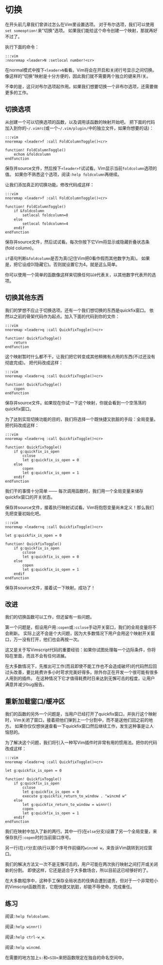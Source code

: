 切换
========

在开头前几章我们曾讲过怎么在Vim里设置选项。
对于布尔选项，我们可以使用`set someoption!`来"切换"选项。
如果我们能给这个命令创建一个映射，那就再好不过了。

执行下面的命令：

    :::vim
    :nnoremap <leader>N :setlocal number!<cr>

在normal模式中按下`<leader>N`看看。Vim将会在开启和关闭行号显示之间切换。
像这样的"切换"映射是十分方便的，因此我们就不需要两个独立的键来开/关。

不幸的是，这只对布尔选项起作用。如果我们想要切换一个非布尔选项，还需要做更多的工作。

切换选项
----------------

从创建一个可以切换选项的函数，以及调用该函数的映射开始吧。
把下面的代码加入到你的`~/.vimrc`(或一个`~/.vim/plugin/`中的独立文件，如果你想要的话)：

    :::vim
    nnoremap <leader>f :call FoldColumnToggle()<cr>

    function! FoldColumnToggle()
        echom &foldcolumn
    endfunction

保存并source文件，然后按下`<leader>f`试试看。Vim显示当前`foldcolumn`选项的值。
如果你不熟悉这个选项，阅读`:help foldcolumn`再继续。

让我们添加真正的切换功能。修改代码成这样：

    :::vim
    nnoremap <leader>f :call FoldColumnToggle()<cr>

    function! FoldColumnToggle()
        if &foldcolumn
            setlocal foldcolumn=0
        else
            setlocal foldcolumn=4
        endif
    endfunction

保存并source文件，然后试试看。每次你按下它Vim将显示或隐藏折叠状态条(fold column)。

`if`语句判断`&foldcolumn`是否为真(记住Vim把0看作假而其他数字为真)。
如果是，把它设成0(隐藏它)。否则就设置它为4。就是这么简单。

你可以使用一个简单的函数像这样来切换任何以`0`代表关，以其他数字代表开的选项。

切换其他东西
---------------------

我们的梦想不应止于切换选项。还有一个我们想切换的东西是quickfix窗口。
依然以之前的骨架代码作为起点。加入下面的代码到你的文件：

    :::vim
    nnoremap <leader>q :call QuickfixToggle()<cr>

    function! QuickfixToggle()
        return
    endfunction

这个映射暂时什么都不干。让我们把它转变成其他稍微有点用的东西(不过还没有彻底完成)。
把代码改成这样：

    :::vim
    nnoremap <leader>q :call QuickfixToggle()<cr>

    function! QuickfixToggle()
        copen
    endfunction

保存并source文件。如果现在你试一下这个映射，你就会看到一个空荡荡的quickfix窗口。

为了达到实现切换功能的目的，我们将选择一个既快捷又肮脏的手段：全局变量。
把代码改成这样：

    :::vim
    nnoremap <leader>q :call QuickfixToggle()<cr>

    function! QuickfixToggle()
        if g:quickfix_is_open
            cclose
            let g:quickfix_is_open = 0
        else
            copen
            let g:quickfix_is_open = 1
        endif
    endfunction

我们干的事情十分简单 —— 每次调用函数时，我们用一个全局变量来储存quickfix窗口的开关状态。

保存并source文件，接着执行映射试试看。Vim将抱怨变量尚未定义！那么我们先把变量初始化吧。

    :::vim
    nnoremap <leader>q :call QuickfixToggle()<cr>

    let g:quickfix_is_open = 0

    function! QuickfixToggle()
        if g:quickfix_is_open
            cclose
            let g:quickfix_is_open = 0
        else
            copen
            let g:quickfix_is_open = 1
        endif
    endfunction

保存并source文件，接着试一下映射。成功了！

改进
------------

我们的切换函数可以工作，但还留有一些问题。

第一个问题是，假设用户用`:copen`或`:cclose`手动开关窗口，我们的全局变量将不会刷新。
实际上这不会是个大问题，因为大多数情况下用户会用这个映射开关窗口，万一没有打开，他们也会再按一次。

这又是关于写Vimscript代码的重要经验：如果你试图处理每一个边际条件，你将陷在里面，而且不会有任何进展。

在大多数情况下，先推出可工作(而且即使不能工作也不会造成破坏)的代码然后回过头改善，要比耗费许多小时苛求完美好得多。除外你正在开发一个很可能有很多人用到的插件。
在这种情况下它才值得耗费时日来达到无懈可击的程度，让用户满意并减少bug报告。

重新加载窗口/缓冲区
-------------------------

我们的函数的另外一个问题是，当用户已经打开了quickfix窗口，并执行这个映射时，Vim关闭了窗口，接着把他们弹到上一个分割中，而不是送他们回之前的地方。
如果你仅仅想快速查看一下quickfix窗口然后继续工作，发生这种事是让人恼怒的。

为了解决这个问题，我们将引入一种写Vim插件时非常有用的惯用法。把你的代码改成这样：

    :::vim
    nnoremap <leader>q :call QuickfixToggle()<cr>

    let g:quickfix_is_open = 0

    function! QuickfixToggle()
        if g:quickfix_is_open
            cclose
            let g:quickfix_is_open = 0
            execute g:quickfix_return_to_window . "wincmd w"
        else
            let g:quickfix_return_to_window = winnr()
            copen
            let g:quickfix_is_open = 1
        endif
    endfunction

我们在映射中加入了新的两行。其中一行(在`else`分支)设置了另一个全局变量，来保存执行`:copen`时的当前窗口序号。

另一行(在`if`分支)执行以那个序号作前缀的`wincmd w`，来告诉Vim跳转到对应窗口。

我们的解决方法又一次不是无懈可击的，用户可能在两次执行映射之间打开或关闭新的分割。
即使这样，它还是适合于大多数场合，所以目前这已经够好的了。

在大多数程序中，这种手工保存全局状态的伎俩会遭到谴责，但对于一个非常短小的Vimscript函数而言，它既快捷又肮脏，却能不辱使命，完成重任。

练习
---------

阅读`:help foldcolumn`.

阅读`:help winnr()`

阅读`:help ctrl-w_w`.

阅读`:help wincmd`.

在需要的地方加上`s:`和`<SID>`来把函数限定在独自的命名空间中。
